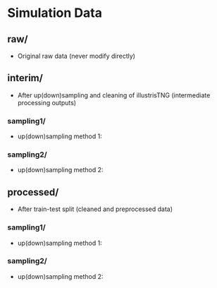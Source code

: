 # Simulation Data

## raw/    

* Original raw data (never modify directly)

## interim/    

* After up(down)sampling and cleaning of illustrisTNG (intermediate processing outputs)

### sampling1/

* up(down)sampling method 1: 

### sampling2/

* up(down)sampling method 2: 

## processed/    

* After train-test split (cleaned and preprocessed data)

### sampling1/

* up(down)sampling method 1: 

### sampling2/

* up(down)sampling method 2: 

